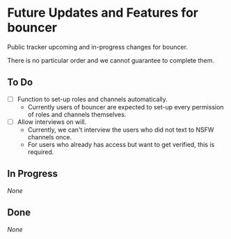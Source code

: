 # Future Updates and Features for bouncer

Public tracker upcoming and in-progress changes for bouncer.

There is no particular order and we cannot guarantee to complete them.

## To Do

- [ ] Function to set-up roles and channels automatically.
  - Currently users of bouncer are expected to set-up every permission of roles and channels themselves.
- [ ] Allow interviews on will.
  - Currently, we can't interview the users who did not text to NSFW channels once.
  - For users who already has access but want to get verified, this is required.

## In Progress

_None_

## Done

_None_
